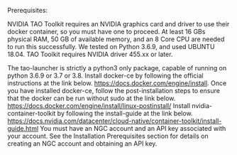 Prerequisites: 

NVIDIA TAO Toolkit requires an NVIDIA graphics card and driver to use their docker container, so you must have one to proceed. At least 16 GBs physical RAM, 50 GB of available memory, and an 8 Core CPU are needed to run this successfully. We tested on Python 3.6.9, and used UBUNTU 18.04. TAO Toolkit requires NVIDIA driver 455.xx or later.

The tao-launcher is strictly a python3 only package, capable of running on python 3.6.9 or 3.7 or 3.8.
Install docker-ce by following the official instructions at the link below.
https://docs.docker.com/engine/install.
Once you have installed docker-ce, follow the post-installation steps to ensure that the docker can be run without sudo at the link below.
https://docs.docker.com/engine/install/linux-postinstall/
Install nvidia-container-toolkit by following the install-guide at the link below.
https://docs.nvidia.com/datacenter/cloud-native/container-toolkit/install-guide.html 
You must have an NGC account and an API key associated with your account. See the Installation Prerequisites section for details on creating an NGC account and obtaining an API key.
